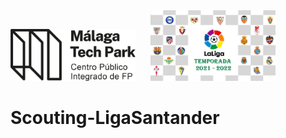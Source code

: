  
<img src="malaga_tech_park.logo.png" width="200" alt="Descripción de la imagen 1" style="margin-right: 20px">
<img src="portada.jpg"  width="200" alt="Descripción de la imagen 2">

# Scouting-LigaSantander
